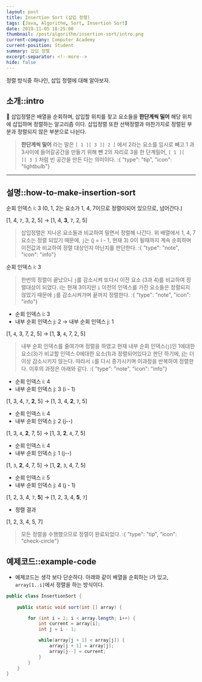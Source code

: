 ```yaml
---
layout: post
title: Insertion Sort (삽입 정렬)
tags: [Java, Algorithm, Sort, Insertion Sort]
date: 2019-11-05 18:25:00
thumbnail: /post/algorithm/insertion-sort/intro.png
current-company: Computer Academy
current-position: Student
summary: 삽입 정렬
excerpt-separator: <!--more-->
hide: false
---
```


정렬 방식중 하나인, 삽입 정렬에 대해 알아보자.
<!--more-->

## 소개::intro

🌸 삽입정렬은 배열을 순회하며, 삽입할 위치를 찾고 요소들을 **한단계씩 밀어** 해당 위치에 삽입하며 정렬하는 알고리즘 이다.
삽입정렬 또한 선택정렬과 마찬가지로 정렬된 부분과 정렬되지 않은 부분으로 나뉜다.

> **한단계씩 밀어** 라는 말은 `[ 1 ][ 3 ][ 2 ]` 에서 2라는 요소를 임시로 빼고 1 과 3사이에 들어갈공간을 만들기 위해 뺀 2의 자리로 3을 한 단계밀어,
> `[ 1 ][    ][ 3 ]` 처럼 빈 공간을 만든 다는 의미이다.
:{ "type": "tip", "icon": "lightbulb"}

---

## 설명::how-to-make-insertion-sort

순회 인덱스 i: 3 (0, 1, 2는 요소가 1, 4, 7이므로 정렬이되어 있으므로, 넘어간다.)

[1, 4, `7`, 3, 2, 5] → [1, 4, **3**, `7`, 2, 5]

> 삽입정렬은 지나온 요소들과 비교하여 밀면서 정렬해 나간다. 위 배열에서 1, 4, 7 요소는 정렬 되있기 때문에,
> `j`는 (j = i - 1, 현재 3) 0이 될때까지 계속 순회하며 이전값과 비교하여 정렬 대상인지 아닌지를 판단한다.
:{ "type": "note", "icon": "info"}

순회 인덱스 i: 3

> 한번의 정렬이 끝났으니 `j`를 감소시켜 또다시 이전 요소 (3과 4)를 비교하여 정렬대상이 되었다.
> i는 현재 3이지만 `i` 이전의 인덱스를 가진 요소들은 정렬되지 않았기 때문에 `j`를 감소시켜가며 끝까지 정렬한다.
:{ "type": "note", "icon": "info"}

* 순회 인덱스 i: 3
* 내부 순회 인덱스 j: 2 → 내부 순회 인덱스 j: 1

[1, `4`, 3, 7, 2, 5] → [1, **3**, `4`, 7, 2, 5]

> 내부 순회 인덱스를 줄여가며 정렬을 하였고 현재 내부 순회 인덱스(`j`)인 1에대한 요소(3)가 비교할 인덱스 0에대한 요소(1)과 정렬되어있다고 판단 하기에,
> j는 더이상 감소시키지 않는다. 따라서 `i`를 다시 증가시키며 이과정을 반복하여 정렬한다.
> 이후의 과정은 아래와 같다.
:{ "type": "note", "icon": "info"}

* 순회 인덱스 i: 4
* 내부 순회 인덱스 j: 3 (i - 1)

[1, 3, 4, `7`, **2**, 5] -> [1, 3, 4, **2**, `7`, 5]  

* 순회 인덱스 i: 4
* 내부 순회 인덱스 j: 2 (j--)

[1, 3, `4`, **2**, 7, 5] -> [1, 3, **2**, `4`, 7, 5]

* 순회 인덱스 i: 4
* 내부 순회 인덱스 j: 1 (j--)

[1, `3`, **2**, 4, 7, 5] -> [1, **2**, `3`, 4, 7, 5]  

* 순회 인덱스 i: 5
* 내부 순회 인덱스 j: 4 (j - 1)

[1, 2, 3, 4, `7`, **5**] -> [1, 2, 3, 4, **5**, `7`]  

* 정렬 결과

[1, 2, 3, 4, 5, 7]

> 모든 정렬을 수행했으므로 정렬이 완료되었다.
:{ "type": "tip", "icon": "check-circle"}

## 예제코드::example-code

* 예제코드는 생각 보다 단순하다. 아래와 같이 배열을 순회하는 i가 있고, `array[1..i]`에서 정렬을 하는 방식이다.

```java::InsertionSort.java
public class InsertionSort {
    
    public static void sort(int [] array) {

        for (int i = 1; i < array.length; i++) {
            int current = array[i];
            int j = i - 1;

            while(array[j + 1] < array[j]) {
                array[j + 1] = array[j];
                array[j--] = current;
            }
        }
    }
}
```
